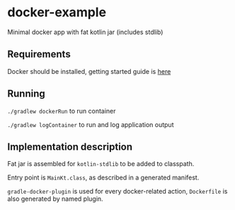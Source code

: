 # docker-example
Minimal docker app with fat kotlin jar (includes stdlib)

## Requirements
Docker should be installed, getting started guide is [here](https://docs.docker.com/get-started/)

## Running
`./gradlew dockerRun` to run container

`./gradlew logContainer` to run and log application output

## Implementation description
Fat jar is assembled for `kotlin-stdlib` to be added to classpath.

Entry point is `MainKt.class`, as described in a generated manifest.

`gradle-docker-plugin` is used for every docker-related action, `Dockerfile` is also generated by named plugin.
